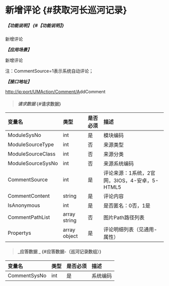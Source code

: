 # 新增评论 {#获取河长巡河记录}

##### _【功能说明】_ {#【功能说明】}

新增评论

_**【应用场景】**_

新增评论

注：CommentSource=1表示系统自动评论；

_**【接口地址】**_

[http://ip:port/UMAction/Comment/A](http://ip:port/HMQuery/PatrolRiver/GetPatrolRivers)ddComment

> #### _请求数据_ {#请求数据}

| 变量名 | 类型 | 是否必须 | 描述 |
| :--- | :--- | :--- | :--- |
| ModuleSysNo | int | 是 | 模块编码 |
| ModuleSourceType | int | 否 | 来源类型 |
| ModuleSourceClass | int | 否 | 来源分类 |
| ModuleSourceSysNo | int | 否 | 来源系统编码 |
| CommentSource | int | 是 | 评论来源：1系统，2官网，3IOS，4-安卓，5-HTML5 |
| CommentContent | string | 是 | 评论内容 |
| IsAnonymous | int | 是 | 是否匿名：0否，1是 |
| CommentPathList | array string | 否 | 图片Path路径列表 |
| Propertys | array object | 是 | 评论明细列表（见通用-属性） |

> #### _应答数据 _ {#应答数据-（巡河记录数组）}

| 变量名 | 类型 | 是否必须 | 描述 |
| :--- | :--- | :--- | :--- |
| CommentSysNo | int | 是 | 系统编码 |




